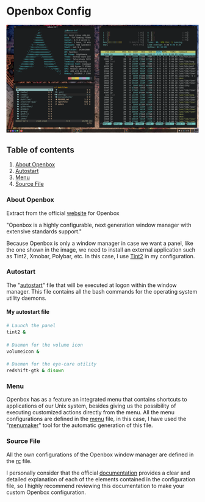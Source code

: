 # Openbox Config

<!-- markdownlint-configure-file { "MD013": { "line_length": 500 } } -->

![Openbox](../../screenshots/openbox.png)

## Table of contents

1. [About Openbox](#about-openbox)
2. [Autostart](#autostart)
3. [Menu](#menu)
4. [Source File](#source-file)

### About Openbox

Extract from the official [website] for Openbox

"Openbox is a highly configurable, next generation window manager with extensive standards support."

[website]: http://openbox.org/wiki/Main_Page

Because Openbox is only a window manager in case we want a panel, like the one shown in the image, we need to install an external application such as Tint2, Xmobar, Polybar, etc. In this case, I use [Tint2](https://gitlab.com/o9000/tint2) in my configuration.

### Autostart

The "[autostart](autostart)" file that will be executed at logon within the window manager. This file contains all the bash commands for the operating system utility daemons.

#### My autostart file

```bash
# Launch the panel
tint2 &

# Daemon for the volume icon
volumeicon &

# Daemon for the eye-care utility
redshift-gtk & disown
```

### Menu

Openbox has as a feature an integrated menu that contains shortcuts to applications of our Unix system, besides giving us the possibility of executing customized actions directly from the menu. All the menu configurations are defined in the [menu](menu.xml) file, in this case, I have used the "[menumaker]" tool for the automatic generation of this file.

[menumaker]: http://menumaker.sourceforge.net/

### Source File

All the own configurations of the Openbox window manager are defined in the [rc](rc.xml) file.

I personally consider that the official [documentation](http://openbox.org/wiki/Help:Configuration) provides a clear and detailed explanation of each of the elements contained in the configuration file, so I highly recommend reviewing this documentation to make your custom Openbox configuration.
